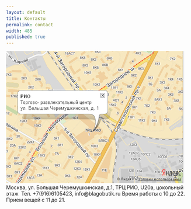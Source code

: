 ```yaml
---
layout: default
title: Контакты
permalink: contact
width: 485
published: true
---
```


<img src="/img/map.jpg" />
Москва, ул. Большая Черемушкинская, д.1, ТРЦ РИО, U20a, цокольный этаж 
Тел. +7(916)6105423, info@blagobutik.ru
Время работы с 10 до 22. Прием вещей с 11 до 21. 